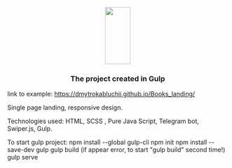 <p align="center">
  <a href="https://gulpjs.com">
    <img height="130" width="58" src="https://raw.githubusercontent.com/gulpjs/artwork/master/gulp-2x.png">
  </a>
  <h3 align="center">The project created in Gulp</h3>
</p>

link to example: https://dmytrokabluchii.github.io/Books_landing/

Single page landing, responsive design.

Technologies used: HTML, SCSS , Pure Java Script, Telegram bot, Swiper.js, Gulp.

To start gulp project:
npm install --global gulp-cli
npm init
npm install --save-dev gulp
gulp build (if appear error, to start "gulp build" second time!)
gulp serve
